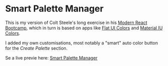 # Smart Palette Manager

This is my version of Colt Steele's long exercise in his [Modern React Bootcamp](https://www.udemy.com/modern-react-bootcamp/), which in turn is based on apps like [Flat UI Colors](https://flatuicolors.com/) and [Material IU Colors](http://materialuicolors.co/?utm_source=launchers).

I added my own customisations, most notably a "smart" auto color button for the _Create Palette_ section.

Se a live previe here: [Smart Palette Manager](https://juanirache.github.io/modern-react-bootcamp-exercises/s24-colors-app/)
